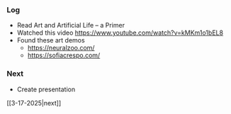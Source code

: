 ### Log
- Read Art and Artificial Life – a Primer
- Watched this video https://www.youtube.com/watch?v=kMKm1o1bEL8
- Found these art demos
	- https://neuralzoo.com/
	- https://sofiacrespo.com/
### Next
- Create presentation


[[3-17-2025|next]]